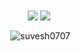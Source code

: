 <div align="center">  
  <img align="center" src="http://github-profile-summary-cards.vercel.app/api/cards/stats? username=suvesh0707&theme=github_dark" />
  <img align="center" src="http://github-profile-summary-cards.vercel.app/api/cards/repos-per-language?username=suvesh0707&theme=github_dark"/>
  <p>&nbsp;<img align="center" src="https://github-readme-streak-stats.herokuapp.com/?user=suvesh0707&theme=github_dark" alt="suvesh0707" /></p>
</div>
